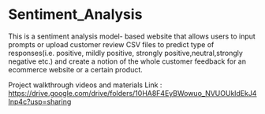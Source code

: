 # Sentiment_Analysis


This is a sentiment analysis model- based website that allows users to input prompts or upload customer review CSV files to predict type of responses(i.e. positive, mildly positive, strongly positive,neutral,strongly negative etc.) and create a notion of the whole customer feedback for an ecommerce website or a certain product. 

Project walkthrough videos and materials Link : https://drive.google.com/drive/folders/10HA8F4EyBWowuo_NVUOUkldEkJ4Inp4c?usp=sharing
